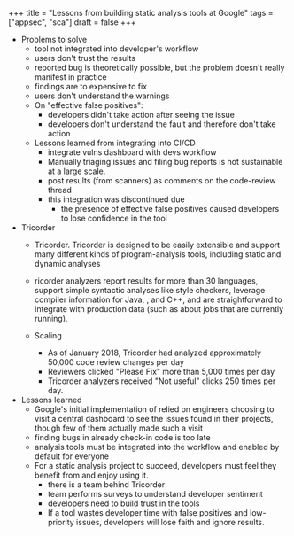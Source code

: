 +++
title = "Lessons from building static analysis tools at Google"
tags = ["appsec", "sca"]
draft = false
+++

-   Problems to solve
    -   tool not integrated into developer's workflow
    -   users don't trust the results
    -   reported bug is theoretically possible, but the problem doesn't really manifest in practice
    -   findings are to expensive to fix
    -   users don't understand the warnings
    -   On "effective false positives":
        -   developers didn't take action after seeing the issue
        -   developers don't understand the fault and therefore don't take action
    -   Lessons learned from integrating into CI/CD
        -   integrate vulns dashboard with devs workflow
        -   Manually triaging issues and filing bug reports is not sustainable at a large scale.
        -   post results (from scanners) as comments on the code-review thread
        -   this integration was discontinued due
            -   the presence of effective false positives caused developers to lose confidence in the tool
-   Tricorder
    -   Tricorder. Tricorder is designed to be easily extensible and support many different kinds of program-analysis tools, including static and dynamic analyses

    -   ricorder analyzers report results for more than 30 languages, support simple syntactic analyses like style checkers, leverage compiler information for Java, , and C++, and are straightforward to integrate with production data (such as about jobs that are currently running).

    -   Scaling
        -   As of January 2018, Tricorder had analyzed approximately 50,000 code review changes per day
        -   Reviewers clicked "Please Fix" more than 5,000 times per day
        -   Tricorder analyzers received "Not useful" clicks 250 times per day.
-   Lessons learned
    -   Google's initial implementation of relied on engineers choosing to visit a central dashboard to see the issues found in their projects, though few of them actually made such a visit
    -   finding bugs in already check-in code is too late
    -   analysis tools must be integrated into the workflow and enabled by default for everyone
    -   For a static analysis project to succeed, developers must feel they benefit from and enjoy using it.
        -   there is a team behind Tricorder
        -   team performs surveys to understand developer sentiment
        -   developers need to build trust in the tools
        -   If a tool wastes developer time with false positives and low-priority issues, developers will lose faith and ignore results.

